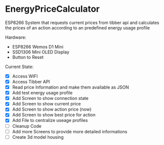 # EnergyPriceCalculator

ESP8266 System that requests current prices from tibber api and calculates the prices of an action according to an predefined energy usage profile

Hardware:

- ESP8266 Wemos D1 Mini
- SSD1306 Mini OLED Display
- Button to Reset

Current State:

- [x] Access WIFI
- [x] Access Tibber API
- [x] Read price Information and make them available as JSON
- [x] Add test energy usage profile
- [x] Add Screen to show connection state
- [x] Add Screen to show current price
- [x] Add Screen to show action price (now)
- [x] Add Screen to show best price for action
- [x] Add File to centralize useage profiles
- [ ] Cleanup Code
- [ ] Add more Screens to provide more detailed informations
- [ ] Create 3d model housing
